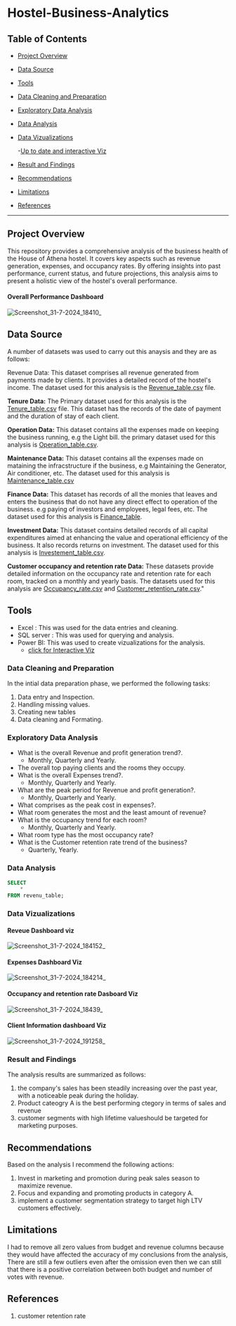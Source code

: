 # Hostel-Business-Analytics

## Table of Contents
- [Project Overview](#project-overview)
- [Data Source](#data-source)
- [Tools](#tools)
- [Data Cleaning and Preparation](#data-cleaning-and-preparation)
- [Exploratory Data Analysis](#exploratory-data-analysis)
- [Data Analysis](#data-analysis)
- [Data Vizualizations](#data-vizualizations)
  
  -[Up to date and interactive Viz](##power-bi)
- [Result and Findings](#results-and-findings)
- [Recommendations](#recommendations)
- [Limitations](#limitations)
- [References](#references)

---

## Project Overview
This repository provides a comprehensive analysis of the business health of the House of Athena hostel. It covers key aspects such as revenue generation, expenses, and occupancy rates. By offering insights into past performance, current status, and future projections, this analysis aims to present a holistic view of the hostel's overall performance.

#### **Overall Performance Dashboard**
![Screenshot_31-7-2024_18410_](https://github.com/user-attachments/assets/58fa135d-13eb-47d3-8b09-bf3811e8a733)

## Data Source
A number of datasets was used to carry out this anaysis and they are as follows:

Revenue Data: This dataset comprises all revenue generated from payments made by clients. It provides a detailed record of the hostel's income. The dataset used for this analysis is the [Revenue_table.csv](https://drive.google.com/file/d/19bkwPs4hOxb06chCvXqvAKxwI4VY3yUi/view?usp=drive_link) file.

**Tenure Data:** The Primary dataset used for this analysis is the [Tenure_table.csv](https://drive.google.com/file/d/17RXxrbw1NDJG7cyL86KkcBhp1BUETO7u/view?usp=drive_link) file. This dataset has the records of the date of payment and the duration of stay of each client.

**Operation Data:** This dataset contains all the expenses made on keeping the business running, e.g the Light bill. the primary dataset used for this analysis is [Operation_table.csv](https://drive.google.com/file/d/1yf6tZ0KVFF2RMZsJrTRnPJ1FECdA1GA2/view?usp=drive_link).

**Maintenance Data:** This dataset contains all the expenses made on mataining the infracstructure if the business, e.g Maintaining the Generator, Air conditioner, etc. The dataset used for this analysis is [Maintenance_table.csv](https://drive.google.com/file/d/1pbXpDNcilW_t4SBSigxrCxAolCvpsYsH/view?usp=drive_link)

**Finance Data:** This dataset has records of all the monies that leaves and enters the business that do not have any direct effect to operation of the business. e.g paying of investors and employees, legal fees, etc.
The dataset used for this analysis is [Finance_table](https://drive.google.com/file/d/1xquLk0lgSt8DSGIk-SH-LKrb2M2UfkBt/view?usp=drive_link).

**Investment Data:** This dataset contains detailed records of all capital expenditures aimed at enhancing the value and operational efficiency of the business. It also records returns on investment. The dataset used for this analysis is [Investement_table.csv](https://drive.google.com/file/d/1YArxUr8GU59ypcyQV8bk6Z9pifNj3Vfs/view?usp=drive_link).

**Customer occupancy and retention rate Data:** These datasets provide detailed information on the occupancy rate and retention rate for each room, tracked on a monthly and yearly basis. The datasets used for this analysis are [Occupancy_rate.csv](https://drive.google.com/file/d/1z-HXOb7ubJEkQss53EAcsgphFHl45m4y/view?usp=drive_link) and [Customer_retention_rate.csv](https://drive.google.com/file/d/1eg3uPCL34AeVhePCOw9GiHbIb8bq8Ur8/view?usp=drive_link)."


## Tools
- Excel : This was used for the data entries and cleaning.
- SQL server : This was used for querying and analysis.
- Power BI: This was used to create vizualizations for the analysis.
  - [click for Interactive Viz](https://app.powerbi.com/links/BiZbVzzbCW?ctid=5fe78ac1-1afe-4009-aa04-a71efb4a5042&pbi_source=linkShare)

### Data Cleaning and Preparation
In the intial data preparation phase, we performed the following tasks:
1. Data entry and Inspection.
2. Handling missing values.
3. Creating new tables
4. Data cleaning and Formating.


### Exploratory Data Analysis
- What is the overall Revenue and profit generation trend?.
    - Monthly, Quarterly and Yearly.
- The overall top paying clients and the rooms they occupy.
- What is the overall Expenses trend?.
  - Monthly, Quarterly and Yearly.
- What are the peak period for Revenue and profit generation?.
   - Monthly, Quarterly and Yearly.
- What comprises as the peak cost in expenses?.
- What room generates the most and the least amount of revenue?
- What is the occupancy trend for each room?
  - Monthly, Quarterly and Yearly.
- What room type has the most occupancy rate?
- What is the Customer retention rate trend of the business?
    - Quarterly, Yearly.


### Data Analysis

```sql
SELECT
    *
FROM revenu_table;
```
### Data Vizualizations

#### **Reveue Dashboard viz**
![Screenshot_31-7-2024_184152_](https://github.com/user-attachments/assets/da16e8a0-cbac-4929-87a9-d4c6ca80804e)

#### **Expenses Dashboard Viz**
![Screenshot_31-7-2024_184214_](https://github.com/user-attachments/assets/1da9f17e-78ff-4fd3-b934-dc82cd4cad22)

#### **Occupancy and retention rate Dasboard Viz**
![Screenshot_31-7-2024_18439_](https://github.com/user-attachments/assets/9d23c097-eb74-41d3-be72-a1d8eedfc1ca)

#### **Client Information dashboard Viz**
![Screenshot_31-7-2024_191258_](https://github.com/user-attachments/assets/b2f1416f-6887-4d8f-8e88-dace4a1bfd90)



### Result and Findings

The analysis results are summarized as follows:
1. the company's sales has been steadily increasing over the past year, with a noticeable peak during the holiday.
2. Product cateogry A is the best performing ctegory in terms of sales and revenue
3. customer segments with high lifetime valueshould be targeted for marketing purposes.


## Recommendations

Based on the analysis I recommend the following actions:
1. Invest in marketing and promotion during peak sales season to maximize revenue.
2. Focus and expanding and promoting products in category A.
3. implement a customer segmentation strategy to target high LTV customers effectively.


## Limitations
I had to remove all zero values from budget and revenue columns because they would have affected the accuracy of my conclusions from the analysis, There are still a few outliers even after the omission even then we can still that there is a positive correlation between both budget and number of votes with revenue.

## References
1. customer retention rate
